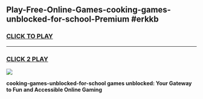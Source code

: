 
## Play-Free-Online-Games-cooking-games-unblocked-for-school-Premium #erkkb
<h3>
<a href="https://premium.freeplayer.one?title=cooking-games-unblocked-for-school&ref=8M">CLICK TO PLAY</a></h3>
<hr>

<h3>
<a href="https://premium.freeplayer.one?title=cooking-games-unblocked-for-school&ref=8M">CLICK 2 PLAY</a>
  
</h3>

<a href="https://premium.freeplayer.one?title=cooking-games-unblocked-for-school&ref=8M"><img src="https://clearcache.store/games.png"></a>


**cooking-games-unblocked-for-school games unblocked: Your Gateway to Fun and Accessible Online Gaming**
